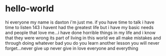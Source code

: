 # hello-world
 hi everyone my name is daxton i'm just me. if you have time to talk i have time to listen 143
i havent had the greatest life but i have my basic needs and people that love me...i have done horrible things in my life and i know that they were wrong its part of living in this world we all make mistakes and through doing whatever bad you do you learn another lesson you will never forget...never give up never give in love everyone and everything 
